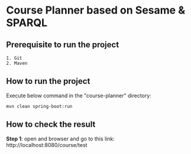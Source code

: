 # Course Planner based on Sesame & SPARQL

## Prerequisite to run the project
```
1. Git
2. Maven
```

## How to run the project

Execute below command in the "course-planner" directory:
```
mvn clean spring-boot:run
```

## How to check the result

**Step 1**: open and browser and go to this link: http://localhost:8080/course/test

